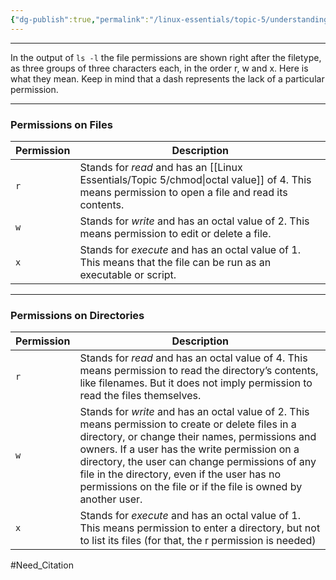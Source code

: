 ```yaml
---
{"dg-publish":true,"permalink":"/linux-essentials/topic-5/understanding-permissions/","dgPassFrontmatter":true}
---
```


---
In the output of `ls -l` the file permissions are shown right after the filetype, as three groups of three characters each, in the order r, w and x. Here is what they mean. Keep in mind that a dash represents the lack of a particular permission.

---
### Permissions on Files

| Permission | Description                                                                                                           |
| ---------- | --------------------------------------------------------------------------------------------------------------------- |
| `r`        | Stands for _read_ and has an [[Linux Essentials/Topic 5/chmod\|octal value]] of 4. This means permission to open a file and read its contents. |
| `w`        | Stands for _write_ and has an octal value of 2. This means permission to edit or delete a file.                       |
| `x`        | Stands for _execute_ and has an octal value of 1. This means that the file can be run as an executable or script.     |

---
### Permissions on Directories

| Permission | Description                                                                                                                                                                                                                                                                                                                                                              |
| ---------- | ------------------------------------------------------------------------------------------------------------------------------------------------------------------------------------------------------------------------------------------------------------------------------------------------------------------------------------------------------------------------ |
| `r`        | Stands for _read_ and has an octal value of 4. This means permission to read the directory’s contents, like filenames. But it does not imply permission to read the files themselves.                                                                                                                                                                                    |
| `w`        | Stands for _write_ and has an octal value of 2. This means permission to create or delete files in a directory, or change their names, permissions and owners. If a user has the write permission on a directory, the user can change permissions of any file in the directory, even if the user has no permissions on the file or if the file is owned by another user. |
| `x`        | Stands for _execute_ and has an octal value of 1. This means permission to enter a directory, but not to list its files (for that, the r permission is needed)                                                                                                                                                                                                           |



#Need_Citation 